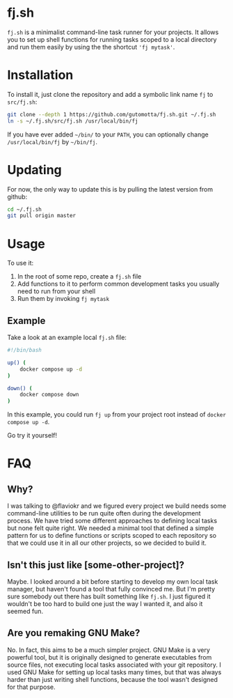 # fj.sh

`fj.sh` is a minimalist command-line task runner for your projects. It allows you to set up shell functions for running tasks scoped to a local directory and run them easily by using the the shortcut `'fj mytask'`.

# Installation

To install it, just clone the repository and add a symbolic link name `fj` to `src/fj.sh`:

```sh
git clone --depth 1 https://github.com/gutomotta/fj.sh.git ~/.fj.sh
ln -s ~/.fj.sh/src/fj.sh /usr/local/bin/fj
```

If you have ever added `~/bin/` to your `PATH`, you can optionally change `/usr/local/bin/fj` by `~/bin/fj`.

# Updating

For now, the only way to update this is by pulling the latest version from github:

```sh
cd ~/.fj.sh
git pull origin master
```

# Usage

To use it:

1. In the root of some repo, create a `fj.sh` file
2. Add functions to it to perform common development tasks you usually need to run from your shell
3. Run them by invoking `fj mytask`

## Example

Take a look at an example local `fj.sh` file:

```sh
#!/bin/bash

up() (
    docker compose up -d
)

down() (
    docker compose down
)
```

In this example, you could run `fj up` from your project root instead of `docker compose up -d`.

Go try it yourself!

# FAQ
## Why?

I was talking to @flaviokr and we figured every project we build needs some command-line utilities to be run quite often during the development process. We have tried some different approaches to defining local tasks but none felt quite right. We needed a minimal tool that defined a simple pattern for us to define functions or scripts scoped to each repository so that we could use it in all our other projects, so we decided to build it.

## Isn't this just like [some-other-project]?

Maybe. I looked around a bit before starting to develop my own local task manager, but haven't found a tool that fully convinced me. But I'm pretty sure somebody out there has built something like `fj.sh`. I just figured it wouldn't be too hard to build one just the way I wanted it, and also it seemed fun.

## Are you remaking GNU Make?

No. In fact, this aims to be a much simpler project. GNU Make is a very powerful tool, but it is originally designed to generate executables from source files, not executing local tasks associated with your git repository. I used GNU Make for setting up local tasks many times, but that was always harder than just writing shell functions, because the tool wasn't designed for that purpose.
